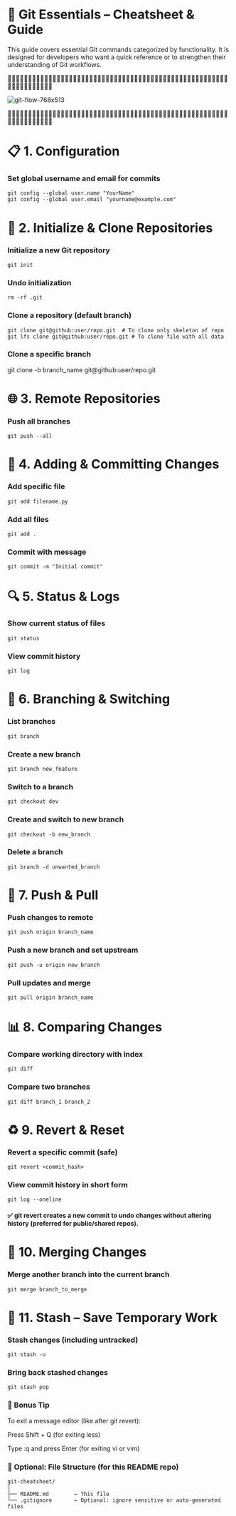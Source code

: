 
# 🧠 Git Essentials – Cheatsheet & Guide

This guide covers essential Git commands categorized by functionality. It is designed for developers who want a quick reference or to strengthen their understanding of Git workflows.



![git-flow-768x513](https://user-images.githubusercontent.com/14274827/91470661-9d5a8780-e8b2-11ea-9ccb-0d813d2e35d1.png)



# 📋 1. Configuration
### Set global username and email for commits
```
git config --global user.name "YourName"
git config --global user.email "yourname@example.com"
```
# 📁 2. Initialize & Clone Repositories
### Initialize a new Git repository
```
git init
```
### Undo initialization
```
rm -rf .git
```

### Clone a repository (default branch)
```
git clone git@github:user/repo.git  # To clone only skeleton of repo
git lfs clone git@github:user/repo.git # To clone file with all data
```

### Clone a specific branch
git clone -b branch_name git@github:user/repo.git

# 🌐 3. Remote Repositories

### Push all branches
```
git push --all
```

# 📝 4. Adding & Committing Changes
### Add specific file
```
git add filename.py
```
### Add all files
```
git add .
```
### Commit with message
```
git commit -m "Initial commit"
```
# 🔍 5. Status & Logs
### Show current status of files
```
git status
```
### View commit history
```
git log
```
# 🔀 6. Branching & Switching
### List branches
```
git branch
```
### Create a new branch
```
git branch new_feature
```
### Switch to a branch
```
git checkout dev
```
### Create and switch to new branch
```
git checkout -b new_branch
```
### Delete a branch
```
git branch -d unwanted_branch
```
# 🚀 7. Push & Pull
### Push changes to remote
```
git push origin branch_name
```
### Push a new branch and set upstream
```
git push -u origin new_branch
```
### Pull updates and merge
```
git pull origin branch_name
```
# 📊 8. Comparing Changes
### Compare working directory with index
```
git diff
```
### Compare two branches
```
git diff branch_1 branch_2
```
# ♻️ 9. Revert & Reset
### Revert a specific commit (safe)
```
git revert <commit_hash>
```
### View commit history in short form
```
git log --oneline
```
#### ✅ git revert creates a new commit to undo changes without altering history (preferred for public/shared repos).

# 🔀 10. Merging Changes
### Merge another branch into the current branch
```
git merge branch_to_merge
```

# 💾 11. Stash – Save Temporary Work
### Stash changes (including untracked)
```
git stash -u
```
### Bring back stashed changes
```
git stash pop
```
### 📌 Bonus Tip
To exit a message editor (like after git revert):

Press Shift + Q (for exiting less)

Type :q and press Enter (for exiting vi or vim)

### 📁 Optional: File Structure (for this README repo)
```
git-cheatsheet/
│
├── README.md        ← This file
└── .gitignore       ← Optional: ignore sensitive or auto-generated files
```
